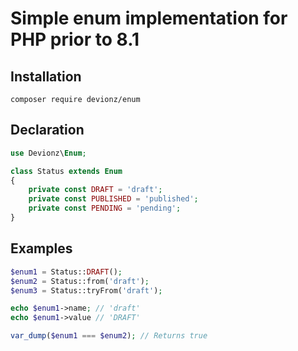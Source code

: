 # Simple enum implementation for PHP prior to 8.1

## Installation

```
composer require devionz/enum
```

## Declaration

```php
use Devionz\Enum;

class Status extends Enum
{
    private const DRAFT = 'draft';
    private const PUBLISHED = 'published';
    private const PENDING = 'pending';
}
```

## Examples

```php
$enum1 = Status::DRAFT();
$enum2 = Status::from('draft');
$enum3 = Status::tryFrom('draft');

echo $enum1->name; // 'draft'
echo $enum1->value // 'DRAFT'

var_dump($enum1 === $enum2); // Returns true
```